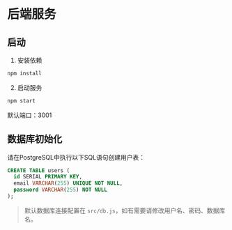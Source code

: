 # 后端服务

## 启动

1. 安装依赖

```bash
npm install
```

2. 启动服务

```bash
npm start
```

默认端口：3001

## 数据库初始化

请在PostgreSQL中执行以下SQL语句创建用户表：

```sql
CREATE TABLE users (
  id SERIAL PRIMARY KEY,
  email VARCHAR(255) UNIQUE NOT NULL,
  password VARCHAR(255) NOT NULL
);
```

> 默认数据库连接配置在 `src/db.js`，如有需要请修改用户名、密码、数据库名。 